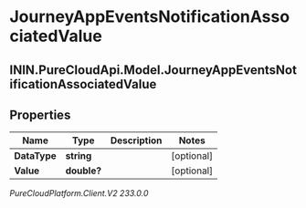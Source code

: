 # JourneyAppEventsNotificationAssociatedValue

## ININ.PureCloudApi.Model.JourneyAppEventsNotificationAssociatedValue

## Properties

|Name | Type | Description | Notes|
|------------ | ------------- | ------------- | -------------|
| **DataType** | **string** |  | [optional] |
| **Value** | **double?** |  | [optional] |



_PureCloudPlatform.Client.V2 233.0.0_
